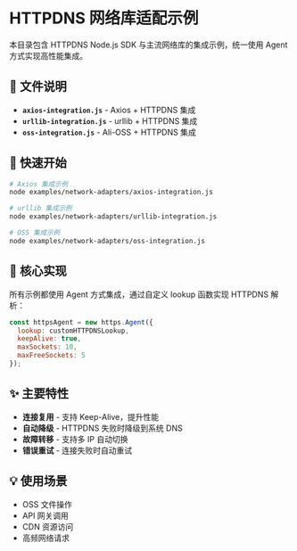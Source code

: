 # HTTPDNS 网络库适配示例

本目录包含 HTTPDNS Node.js SDK 与主流网络库的集成示例，统一使用 Agent 方式实现高性能集成。

## 📁 文件说明

- **`axios-integration.js`** - Axios + HTTPDNS 集成
- **`urllib-integration.js`** - urllib + HTTPDNS 集成  
- **`oss-integration.js`** - Ali-OSS + HTTPDNS 集成

## 🚀 快速开始

```bash
# Axios 集成示例
node examples/network-adapters/axios-integration.js

# urllib 集成示例
node examples/network-adapters/urllib-integration.js

# OSS 集成示例
node examples/network-adapters/oss-integration.js
```

## 🔧 核心实现

所有示例都使用 Agent 方式集成，通过自定义 lookup 函数实现 HTTPDNS 解析：

```javascript
const httpsAgent = new https.Agent({
  lookup: customHTTPDNSLookup,
  keepAlive: true,
  maxSockets: 10,
  maxFreeSockets: 5
});
```

## ✨ 主要特性

- **连接复用** - 支持 Keep-Alive，提升性能
- **自动降级** - HTTPDNS 失败时降级到系统 DNS
- **故障转移** - 支持多 IP 自动切换
- **错误重试** - 连接失败时自动重试

## 💡 使用场景

- OSS 文件操作
- API 网关调用
- CDN 资源访问
- 高频网络请求